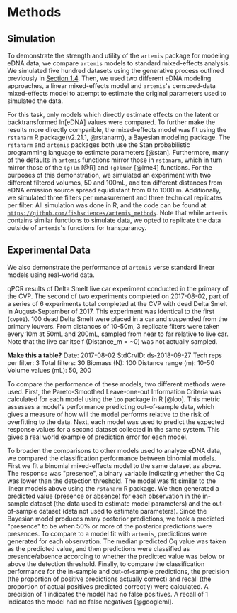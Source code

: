 # Methods
<!--
*Most of these are in the introduction.* 
Explanation and presentation of model structure
Presentation of alternative models
Occupancy and how covariates are modeled when deriving probability of detection
Binomial
Beta-binomial
Negative binomial
Logistic regression
Explanation of model comparison process and performance criteria
Diagnostics
Inferences
Probability of detection
Effect sizes
-->
## Simulation 

To demonstrate the strength and utility of the `artemis` package for
modeling eDNA data, we compare `artemis` models to standard
mixed-effects analysis.  We simulated five hundred datasets using the
generative process outlined previously in [Section 1.4](#mod_str).  Then, we used two
different eDNA modeling approaches, a linear mixed-effects model and
`artemis`'s censored-data mixed-effects model to attempt to estimate
the original parameters used to simulated the data. 

For this task, only models which directly estimate effects on the
latent or backtransformed ln[eDNA] values were compared. To further
make the results more directly comparible, the mixed-effects model was
fit using the `rstanarm` R package(v2.21.1, @rstanarm), a Bayesian modeling package. The
`rstanarm` and `artemis` packages both use the Stan probabilistic
programming language to estimate parameters [@stan]. Furthermore, many of the
defaults in `artemis` functions mirror those in `rstanarm`, which in
turn mirror those of the `(g)lm` [@R] and `(g)lmer` [@lme4] functions. For the
purposes of this demonstration, we simulated an experiment with two
different filtered volumes, 50 and 100mL, and ten different distances
from eDNA emission source spread equidistant from 0 to 1000
m. Additionally, we simulated three filters per measurement and three
technical replicates per filter. All simulation was done in R, and the
code can be found at
[`https://github.com/fishsciences/artemis_methods`](https://github.com/fishsciences/artemis_methods).
Note that while `artemis` contains similar functions to simulate data,
we opted to replicate the data outside of `artemis`'s functions for
transparancy. 

## Experimental Data

We also demonstrate the performance of `artemis` verse standard linear
 models using real-world data.  
 <!-- From help file for datasets -->
 qPCR results of Delta Smelt live car experiment conducted in the
 primary of the CVP.  The second of two experiments completed on
 2017-08-02, part of a series of 6 experiments total completed at the
 CVP with dead Delta Smelt in August-September of 2017.  This
 experiment was identical to the first (`cvp01`).  100 dead Delta
 Smelt were placed in a car and suspended from the primary
 louvers. From distances of 10-50m, 3 replicate filters were taken
 every 10m at 50mL and 200mL, sampled from near to far relative to
 live car.  Note that the live car itself (Distance_m = ~0) was not
 actually sampled.  
 
 **Make this a table?**
 Date: 2017-08-02 StdCrvID: ds-2018-09-27 Tech reps
 per filter: 3 Total filters: 30 Biomass (N): 100 Distance range (m):
 10-50 Volume values (mL): 50, 200

To compare the performance of these models, two different methods were
used. First, the Pareto-Smoothed Leave-one-out Information Criteria
was calculated for each model using the `loo` package in R
[@loo]. This metric assesses a model's performance predicting
out-of-sample data, which gives a measure of how will the model
performs relative to the risk of overfitting to the data. Next, each
model was used to predict the expected response values for a 
second dataset collected in the same system. This gives a real world
example of prediction error for each model.

<!-- Unsure about this - might need clarification --> 

To broaden the comparisons to other models used to analyze eDNA data,
we compared the classification performance between binomial models.
First we fit a binomial mixed-effects model to the same dataset as
above. The response was "presence", a binary variable indicating
whether the Cq was lower than the detection threshold. The model was
fit similar to the linear models above using the `rstanarm` R package.
We then generated a predicted value (presence or absence) for each
observation in the in-sample dataset (the data used to estimate model
parameters) and the out-of-sample dataset (data not used to estimate
parameters). Since the Bayesian model produces many posterior
predictions, we took a predicted "presence" to be when 50% or more of
the posterior predictions were presences.  To compare to a model fit
with `artemis`, predictions were generated for each observation. The
median predicted Cq value was taken as the predicted value, and then
predictions were classified as presence/absence according to whether
the predicted value was below or above the detection threshold.
Finally, to compare the classification performance for the in-sample
and out-of-sample predictions, the precision (the proportion of
positive predictions actually correct) and recall (the proportion of
actual positives predicted correctly) were calculated. A precision of
1 indicates the model had no false positives. A recall of 1 indicates
the model had no false negatives [@googleml].
